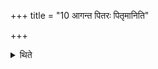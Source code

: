 +++
title = "10 आगन्त पितरः पितृमानिति"

+++

<details><summary>थिते</summary>

आगन्त पितरः पितृमानिति दक्षिणार्धं परेक्षते १०
</details>
